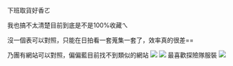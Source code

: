 下班取貨好香ㄛ

我也搞不太清楚目前到底是不是100%收藏ㄟ

沒一個表可以對照，只能在日拍看一套蒐集一套了，效率真的很差==

乃團有網站可以對照，偏偏藍目前找不到類似的網站
![](https://i.imgur.com/17BKQN3.jpg)
![](https://i.imgur.com/d8zss5M.jpg)
最喜歡探險隊服裝
![](https://i.imgur.com/UCYTdxV.jpg)
<!-- ##{"timestamp":1633955940}## -->
